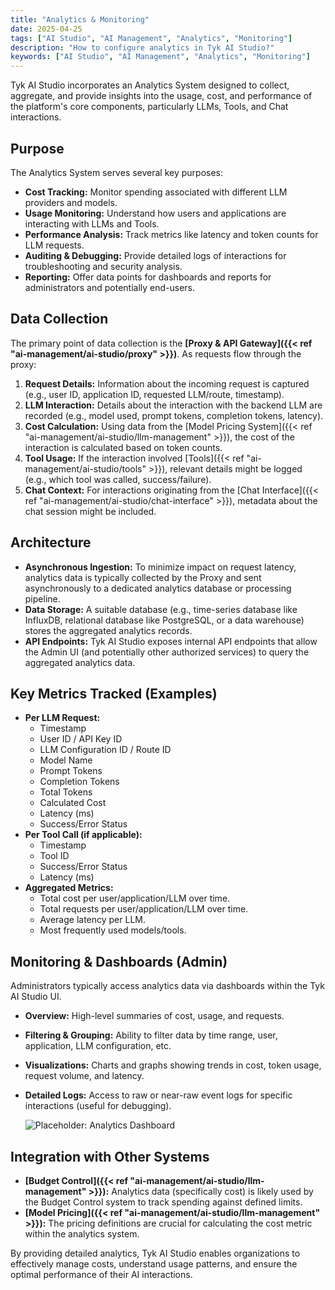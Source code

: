 ```yaml
---
title: "Analytics & Monitoring"
date: 2025-04-25
tags: ["AI Studio", "AI Management", "Analytics", "Monitoring"]
description: "How to configure analytics in Tyk AI Studio?"
keywords: ["AI Studio", "AI Management", "Analytics", "Monitoring"]
---
```


Tyk AI Studio incorporates an Analytics System designed to collect, aggregate, and provide insights into the usage, cost, and performance of the platform's core components, particularly LLMs, Tools, and Chat interactions.

## Purpose

The Analytics System serves several key purposes:

*   **Cost Tracking:** Monitor spending associated with different LLM providers and models.
*   **Usage Monitoring:** Understand how users and applications are interacting with LLMs and Tools.
*   **Performance Analysis:** Track metrics like latency and token counts for LLM requests.
*   **Auditing & Debugging:** Provide detailed logs of interactions for troubleshooting and security analysis.
*   **Reporting:** Offer data points for dashboards and reports for administrators and potentially end-users.

## Data Collection

The primary point of data collection is the **[Proxy & API Gateway]({{< ref "ai-management/ai-studio/proxy" >}})**. As requests flow through the proxy:

1.  **Request Details:** Information about the incoming request is captured (e.g., user ID, application ID, requested LLM/route, timestamp).
2.  **LLM Interaction:** Details about the interaction with the backend LLM are recorded (e.g., model used, prompt tokens, completion tokens, latency).
3.  **Cost Calculation:** Using data from the [Model Pricing System]({{< ref "ai-management/ai-studio/llm-management" >}}), the cost of the interaction is calculated based on token counts.
4.  **Tool Usage:** If the interaction involved [Tools]({{< ref "ai-management/ai-studio/tools" >}}), relevant details might be logged (e.g., which tool was called, success/failure).
5.  **Chat Context:** For interactions originating from the [Chat Interface]({{< ref "ai-management/ai-studio/chat-interface" >}}), metadata about the chat session might be included.

## Architecture

*   **Asynchronous Ingestion:** To minimize impact on request latency, analytics data is typically collected by the Proxy and sent asynchronously to a dedicated analytics database or processing pipeline.
*   **Data Storage:** A suitable database (e.g., time-series database like InfluxDB, relational database like PostgreSQL, or a data warehouse) stores the aggregated analytics records.
*   **API Endpoints:** Tyk AI Studio exposes internal API endpoints that allow the Admin UI (and potentially other authorized services) to query the aggregated analytics data.

## Key Metrics Tracked (Examples)

*   **Per LLM Request:**
    *   Timestamp
    *   User ID / API Key ID
    *   LLM Configuration ID / Route ID
    *   Model Name
    *   Prompt Tokens
    *   Completion Tokens
    *   Total Tokens
    *   Calculated Cost
    *   Latency (ms)
    *   Success/Error Status
*   **Per Tool Call (if applicable):**
    *   Timestamp
    *   Tool ID
    *   Success/Error Status
    *   Latency (ms)
*   **Aggregated Metrics:**
    *   Total cost per user/application/LLM over time.
    *   Total requests per user/application/LLM over time.
    *   Average latency per LLM.
    *   Most frequently used models/tools.

## Monitoring & Dashboards (Admin)

Administrators typically access analytics data via dashboards within the Tyk AI Studio UI.

*   **Overview:** High-level summaries of cost, usage, and requests.
*   **Filtering & Grouping:** Ability to filter data by time range, user, application, LLM configuration, etc.
*   **Visualizations:** Charts and graphs showing trends in cost, token usage, request volume, and latency.
*   **Detailed Logs:** Access to raw or near-raw event logs for specific interactions (useful for debugging).

    ![Placeholder: Analytics Dashboard](https://placehold.co/600x400?text=Analytics+Dashboard)

## Integration with Other Systems

*   **[Budget Control]({{< ref "ai-management/ai-studio/llm-management" >}}):** Analytics data (specifically cost) is likely used by the Budget Control system to track spending against defined limits.
*   **[Model Pricing]({{< ref "ai-management/ai-studio/llm-management" >}}):** The pricing definitions are crucial for calculating the cost metric within the analytics system.

By providing detailed analytics, Tyk AI Studio enables organizations to effectively manage costs, understand usage patterns, and ensure the optimal performance of their AI interactions.

